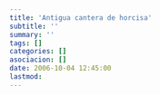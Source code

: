 ```yaml
---
title: 'Antigua cantera de horcisa'
subtitle: ''
summary: ''
tags: []
categories: []
asociacion: []
date: 2006-10-04 12:45:00
lastmod:
---
```


